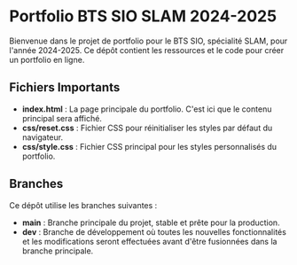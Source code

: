 # Portfolio BTS SIO SLAM 2024-2025

Bienvenue dans le projet de portfolio pour le BTS SIO, spécialité SLAM, pour l'année 2024-2025. Ce dépôt contient les ressources et le code pour créer un portfolio en ligne.


## Fichiers Importants

- **index.html** : La page principale du portfolio. C'est ici que le contenu principal sera affiché.
- **css/reset.css** : Fichier CSS pour réinitialiser les styles par défaut du navigateur.
- **css/style.css** : Fichier CSS principal pour les styles personnalisés du portfolio.

## Branches

Ce dépôt utilise les branches suivantes :

- **main** : Branche principale du projet, stable et prête pour la production.
- **dev** : Branche de développement où toutes les nouvelles fonctionnalités et les modifications seront effectuées avant d'être fusionnées dans la branche principale.

